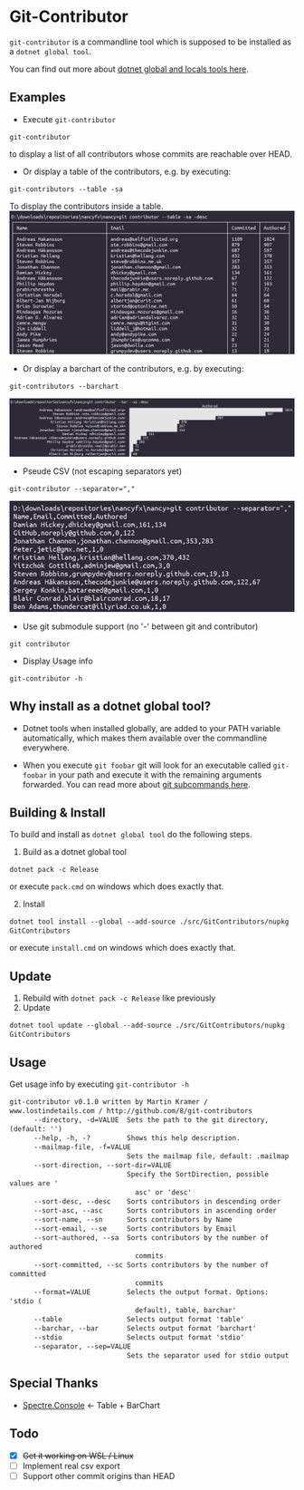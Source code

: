 # Git-Contributor

`git-contributor` is a commandline tool which is supposed to be installed as a `dotnet global tool`.

You can find out more about [dotnet global and locals tools here](https://docs.microsoft.com/en-us/dotnet/core/tools/global-tools).

## Examples
- Execute `git-contributor`
```
git-contributor
```
to display a list of all contributors whose commits are reachable over HEAD.

- Or display a table of the contributors, e.g. by executing:
```
git-contributors --table -sa
```
To display the contributors inside a table.
![table.png](./docs/screenshot-table.png)

- Or display a barchart of the contributors, e.g. by executing:
```
git-contributors --barchart
```
![barchart.png](./docs/screenshot-barchart.png)

- Pseude CSV (not escaping separators yet)
```
git-contributor --separator=","
```
![pseudo-csv](docs/screenshot-separator.png)

- Use git submodule support (no '-' between git and contributor)
```
git contributor
```

- Display Usage info
```
git-contributor -h
```

## Why install as a dotnet global tool?
- Dotnet tools when installed  globally, are added to your PATH variable automatically, which makes them available over the commandline everywhere.

- When you execute `git foobar` git will look for an executable called `git-foobar` in your path and execute it with the remaining arguments forwarded. You can read more about [git subcommands here](https://gitirc.eu/howto/new-command.html).

## Building & Install
To build and install as `dotnet global tool` do the following steps.

1. Build as a dotnet global tool
```
dotnet pack -c Release
```
or execute `pack.cmd` on windows which does exactly that.

2. Install
```
dotnet tool install --global --add-source ./src/GitContributors/nupkg GitContributors
```
or execute `install.cmd` on windows which does exactly that.

## Update
1. Rebuild with `dotnet pack -c Release` like previously
2. Update
```
dotnet tool update --global --add-source ./src/GitContributors/nupkg GitContributors
```

## Usage
Get usage info by executing `git-contributor -h`
```
git-contributor v0.1.0 written by Martin Kramer / www.lostindetails.com / http://github.com/8/git-contributors
      --directory, -d=VALUE  Sets the path to the git directory, (default: '')
      --help, -h, -?         Shows this help description.
      --mailmap-file, -f=VALUE
                             Sets the mailmap file, default: .mailmap
      --sort-direction, --sort-dir=VALUE
                             Specify the SortDirection, possible values are '
                               asc' or 'desc'
      --sort-desc, --desc    Sorts contributors in descending order
      --sort-asc, --asc      Sorts contributors in ascending order
      --sort-name, --sn      Sorts contributors by Name
      --sort-email, --se     Sorts contributors by Email
      --sort-authored, --sa  Sorts contributors by the number of authored
                               commits
      --sort-committed, --sc Sorts contributors by the number of committed
                               commits
      --format=VALUE         Selects the output format. Options: 'stdio (
                               default), table, barchar'
      --table                Selects output format 'table'
      --barchar, --bar       Selects output format 'barchart'
      --stdio                Selects output format 'stdio'
      --separator, --sep=VALUE
                             Sets the separator used for stdio output
```

## Special Thanks
- [Spectre.Console](https://spectreconsole.net) <- Table + BarChart

## Todo
- [x] ~~Get it working on WSL / Linux~~
- [ ] Implement real csv export
- [ ] Support other commit origins than HEAD